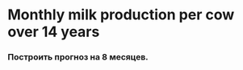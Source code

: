 Monthly milk production per cow over 14 years
=============================================

### Построить прогноз на 8 месяцев.
